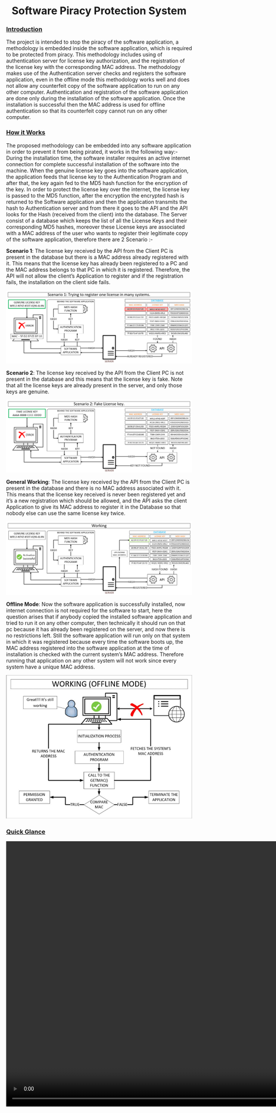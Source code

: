 <html lang="en">
<head>
  <meta charset="UTF-8">
  <meta name="viewport" content="width=device-width, initial-scale=1.0">
  <title>Software Piracy Protection System</title>
  <h1><center>Software Piracy Protection System</center></h1>
</head>
<body>
<h3><u>Introduction</u></h3>
<p>
  The project is intended to stop the piracy of the software application, a methodology is embedded inside
  the software application, which is required to be protected from piracy. This methodology includes
  using of authentication server for license key authorization, and the registration of the license key with
  the corresponding MAC address. The methodology makes use of the Authentication server checks and
  registers the software application, even in the offline mode this methodology works well and does not
  allow any counterfeit copy of the software application to run on any other computer. Authentication
  and registration of the software application are done only during the installation of the software
  application. Once the installation is successful then the MAC address is used for offline authentication
  so that its counterfeit copy cannot run on any other computer.
</p>
<h3><u>How it Works</u></h3>
<p>
The proposed methodology can be embedded into any software application in order to prevent it from
being pirated, it works in the following way:-
During the installation time, the software installer requires an active internet connection for complete
successful installation of the software into the machine.
When the genuine license key goes into the software application, the application feeds that license
key to the Authentication Program and after that, the key again fed to the MD5 hash function for the
encryption of the key. In order to protect the license key over the internet, the license key is passed to
the MD5 function, after the encryption the encrypted hash is returned to the Software application and
then the application transmits the hash to Authentication server and from there it goes to the API and
the API looks for the Hash (received from the client) into the database. The Server consist of a
database which keeps the list of all the License Keys and their corresponding MD5 hashes, moreover
these License keys are associated with a MAC address of the user who wants to register their
legitimate copy of the software application, therefore there are 2 Scenario :-
</p>
<p>
<b>Scenario 1</b>: The license key received by the API from the Client PC is present in the database but
there is a MAC address already registered with it. This means that the license key has already been
registered to a PC and the MAC address belongs to that PC in which it is registered. Therefore, the
API will not allow the client’s Application to register and if the registration fails, the installation on
the client side fails.
<center><img alt="Scenario 1" src="res/TypeA.jpg"></center>
</p>


<p>
<b>Scenario 2</b>: The license key received by the API from the Client PC is not present in the database
and this means that the license key is fake. Note that all the license keys are already present in the server, and only those keys are genuine.
<center><img alt="Scenario 2" src="res/TypeB.jpg"></center>
</p>

<p>
  <b>General Working</b>: The license key received by the API from the Client PC is present in the database and
  there is no MAC address associated with it. This means that the license key received is never been
  registered yet and it’s a new registration which should be allowed, and the API asks the client
  Application to give its MAC address to register it in the Database so that nobody else can use the
  same license key twice.
  <center><img alt="Scenario 3" src="res/Online.jpg"></center>
</p>

<p>
  <b>Offline Mode</b>: Now the software application is successfully installed, now internet connection is not required for the
  software to start, here the question arises that if anybody copied the installed software application
  and tried to run it on any other computer, then technically it should run on that pc because it has already
  been registered on the server, and now there is no restrictions left. Still the software application will run
  only on that system in which it was registered because every time the software boots up, the MAC
  address registered into the software application at the time of installation is checked with the current
  system’s MAC address. Therefore running that application on any other system will not work since
  every system have a unique MAC address.
  <center><img alt="Scenario 3" src="res/Offline.jpg"></center>
</p>

<h3><u>Quick Glance</u></h3>
<center>
<video width="1024" height="720" controls preload> 
  <source src="res/Softwarepiracy-1.webm"></source> 
</video>
</center>
</body>
</html>
